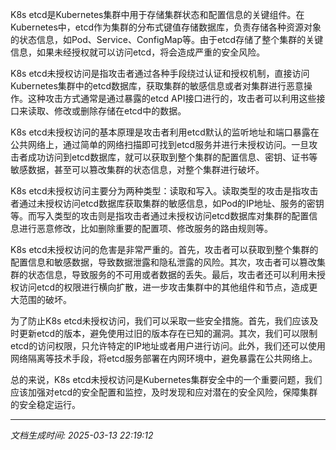 K8s etcd是Kubernetes集群中用于存储集群状态和配置信息的关键组件。在Kubernetes中，etcd作为集群的分布式键值存储数据库，负责存储各种资源对象的状态信息，如Pod、Service、ConfigMap等。由于etcd存储了整个集群的关键信息，如果未经授权就可以访问etcd，将会造成严重的安全风险。

K8s etcd未授权访问是指攻击者通过各种手段绕过认证和授权机制，直接访问Kubernetes集群中的etcd数据库，获取集群的敏感信息或者对集群进行恶意操作。这种攻击方式通常是通过暴露的etcd API接口进行的，攻击者可以利用这些接口来读取、修改或删除存储在etcd中的数据。

K8s etcd未授权访问的基本原理是攻击者利用etcd默认的监听地址和端口暴露在公共网络上，通过简单的网络扫描即可找到etcd服务并进行未授权访问。一旦攻击者成功访问到etcd数据库，就可以获取到整个集群的配置信息、密钥、证书等敏感数据，甚至可以篡改集群的状态信息，对整个集群进行破坏。

K8s etcd未授权访问主要分为两种类型：读取和写入。读取类型的攻击是指攻击者通过未授权访问etcd数据库获取集群的敏感信息，如Pod的IP地址、服务的密钥等。而写入类型的攻击则是指攻击者通过未授权访问etcd数据库对集群的配置信息进行恶意修改，比如删除重要的配置项、修改服务的路由规则等。

K8s etcd未授权访问的危害是非常严重的。首先，攻击者可以获取到整个集群的配置信息和敏感数据，导致数据泄露和隐私泄露的风险。其次，攻击者可以篡改集群的状态信息，导致服务的不可用或者数据的丢失。最后，攻击者还可以利用未授权访问etcd的权限进行横向扩散，进一步攻击集群中的其他组件和节点，造成更大范围的破坏。

为了防止K8s etcd未授权访问，我们可以采取一些安全措施。首先，我们应该及时更新etcd的版本，避免使用过旧的版本存在已知的漏洞。其次，我们可以限制etcd的访问权限，只允许特定的IP地址或者用户进行访问。此外，我们还可以使用网络隔离等技术手段，将etcd服务部署在内网环境中，避免暴露在公共网络上。

总的来说，K8s etcd未授权访问是Kubernetes集群安全中的一个重要问题，我们应该加强对etcd的安全配置和监控，及时发现和应对潜在的安全风险，保障集群的安全稳定运行。

---

*文档生成时间: 2025-03-13 22:19:12*











